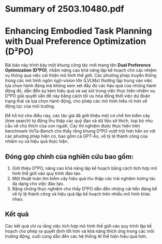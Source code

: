 # Summary of 2503.10480.pdf

# Enhancing Embodied Task Planning with Dual Preference Optimization (D²PO)

Bài báo này trình bày một khung công tác mới mang tên **Dual Preference Optimization (D²PO)**, nhằm nâng cao khả năng lập kế hoạch cho các nhiệm vụ thông qua việc cải thiện mô hình thế giới. Các phương pháp truyền thống trong các mô hình ngôn ngữ-vision lớn (LVLMs) thường tập trung vào việc lựa chọn hành động mà không xem xét đầy đủ các hậu quả của những hành động đó, dẫn đến sự kém hiệu quả và sai sót trong việc thực hiện nhiệm vụ. D²PO giải quyết vấn đề này bằng cách tối ưu hóa đồng thời việc dự đoán trạng thái và lựa chọn hành động, cho phép các mô hình hiểu rõ hơn về động lực của môi trường.

Để hỗ trợ cho điều này, các tác giả đã giới thiệu một cơ chế tìm kiếm cây (tree search) tự động thu thập các quỹ đạo và dữ liệu sở thích, loại bỏ nhu cầu về chú thích của con người. Các thí nghiệm được thực hiện trên benchmark VoTa-Bench cho thấy rằng khung D²PO vượt trội hơn hẳn so với các phương pháp hiện có, bao gồm cả GPT-4o, về tỷ lệ thành công của nhiệm vụ và hiệu quả thực hiện.

## Đóng góp chính của nghiên cứu bao gồm:
1. Giới thiệu D²PO, nâng cao khả năng lập kế hoạch bằng cách tích hợp mô hình thế giới vào quy trình đào tạo.
2. Một thuật toán tìm kiếm cây hiệu quả thu thập các trải nghiệm tương tác đa dạng cho việc đào tạo.
3. Bằng chứng thực nghiệm cho thấy D²PO dẫn đến những cải tiến đáng kể về tỷ lệ thành công và hiệu quả lập kế hoạch trên nhiều mô hình khác nhau.

## Kết quả
Các kết quả chỉ ra rằng việc tích hợp mô hình thế giới vào quy trình lập kế hoạch cho phép ra quyết định tốt hơn và khả năng thích ứng trong các môi trường động, cuối cùng dẫn đến các hệ thống AI thể hiện hiệu quả hơn.
